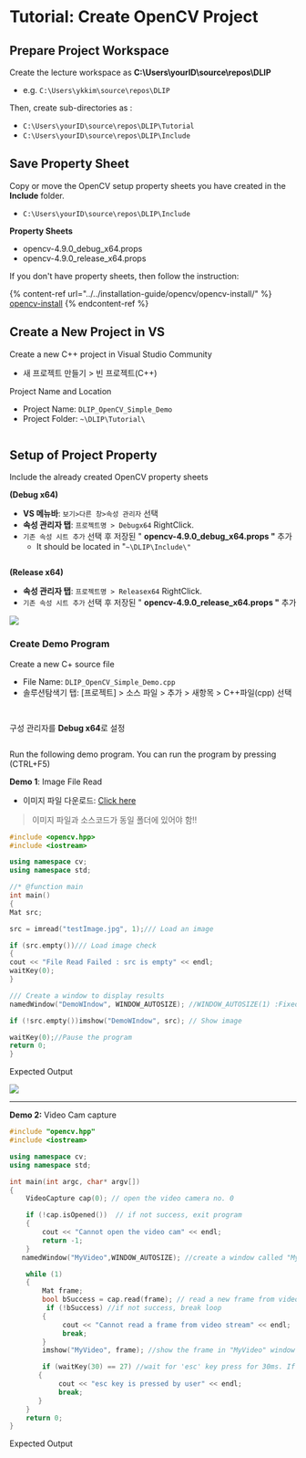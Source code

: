 # Tutorial: Create OpenCV Project

## Prepare Project Workspace

Create the lecture workspace as **C:\Users\yourID\source\repos\DLIP**

* e.g. `C:\Users\ykkim\source\repos\DLIP`

Then, create sub-directories as :

* `C:\Users\yourID\source\repos\DLIP\Tutorial`
* `C:\Users\yourID\source\repos\DLIP\Include`



## Save Property Sheet

Copy or move the OpenCV setup property sheets you have created in the **Include** folder.

* `C:\Users\yourID\source\repos\DLIP\Include`

**Property Sheets**

* opencv-4.9.0\_debug\_x64.props
* opencv-4.9.0\_release\_x64.props&#x20;

If you don't have property sheets, then  follow the instruction:

{% content-ref url="../../installation-guide/opencv/opencv-install/" %}
[opencv-install](../../installation-guide/opencv/opencv-install/)
{% endcontent-ref %}



## Create  a New Project in VS

Create a new C++ project in Visual Studio Community

* 새 프로젝트 만들기 > 빈 프로젝트(C++)

Project Name and Location

* Project Name: `DLIP_OpenCV_Simple_Demo`
* Project Folder: `~\DLIP\Tutorial\`

<figure><img src="../../.gitbook/assets/image (1) (1).png" alt=""><figcaption></figcaption></figure>

## Setup of Project Property &#x20;

Include the already created OpenCV property sheets

**(Debug x64)**

* **VS 메뉴바**:  `보기>다른 창>속성 관리자`  선택
* **속성 관리자 탭**:  `프로젝트명 > Debugx64`  RightClick.
* `기존 속성 시트 추가` 선택 후 저장된 " **opencv-4.9.0\_debug\_x64.props "**  추가
  * It should be located in "`~\DLIP\Include\"`

<figure><img src="../../.gitbook/assets/image (2) (1).png" alt=""><figcaption></figcaption></figure>

**(Release x64)**

* **속성 관리자 탭**:  `프로젝트명 > Releasex64`  RightClick.
* `기존 속성 시트 추가` 선택 후 저장된 " **opencv-4.9.0\_release\_x64.props "**  추가

![](https://github.com/ykkimhgu/DLIP_doc/assets/84508106/cebf8418-4f40-4f23-b9a8-1c94df38de0a)

### Create Demo  Program

Create a new C+ source file

* File Name: `DLIP_OpenCV_Simple_Demo.cpp`
* 솔루션탐색기 탭:  \[프로젝트] > 소스 파일 > 추가 > 새항목 > C++파일(cpp) 선택&#x20;

<figure><img src="../../.gitbook/assets/image (3) (1).png" alt=""><figcaption></figcaption></figure>

<figure><img src="../../.gitbook/assets/image (4) (1).png" alt=""><figcaption></figcaption></figure>

구성 관리자를 **Debug x64**로 설정&#x20;

<figure><img src="../../.gitbook/assets/image (5) (1).png" alt=""><figcaption></figcaption></figure>

Run the following demo program. You can run the program by pressing  (CTRL+F5)



**Demo 1**: Image File Read

* 이미지 파일 다운로드: [Click here](https://github.com/ykkimhgu/DLIP-src/blob/main/tutorial-install/testImage.JPG)

> 이미지 파일과 소스코드가 동일 폴더에 있어야 함!!

```cpp
#include <opencv.hpp>
#include <iostream>

using namespace cv;
using namespace std;

//* @function main
int main()
{
Mat src;

src = imread("testImage.jpg", 1);/// Load an image

if (src.empty())/// Load image check
{
cout << "File Read Failed : src is empty" << endl;
waitKey(0);
}

/// Create a window to display results
namedWindow("DemoWIndow", WINDOW_AUTOSIZE); //WINDOW_AUTOSIZE(1) :Fixed Window, 0: Unfixed window

if (!src.empty())imshow("DemoWIndow", src); // Show image

waitKey(0);//Pause the program
return 0;
}
```

Expected Output

![](<../../.gitbook/assets/image (66).png>)

***

**Demo  2:**  Video Cam capture

```cpp
#include "opencv.hpp"
#include <iostream>

using namespace cv;
using namespace std;

int main(int argc, char* argv[])
{
    VideoCapture cap(0); // open the video camera no. 0

    if (!cap.isOpened())  // if not success, exit program
    {
        cout << "Cannot open the video cam" << endl;
        return -1;
    }
   namedWindow("MyVideo",WINDOW_AUTOSIZE); //create a window called "MyVideo"

    while (1)
    {
        Mat frame;
        bool bSuccess = cap.read(frame); // read a new frame from video
         if (!bSuccess) //if not success, break loop
        {
             cout << "Cannot read a frame from video stream" << endl;
             break;
        }
        imshow("MyVideo", frame); //show the frame in "MyVideo" window

        if (waitKey(30) == 27) //wait for 'esc' key press for 30ms. If 'esc' key is pressed, break loop
       {
            cout << "esc key is pressed by user" << endl;
            break; 
       }
    }
    return 0;
}
```

Expected Output

<figure><img src="../../.gitbook/assets/image (7).png" alt=""><figcaption></figcaption></figure>
